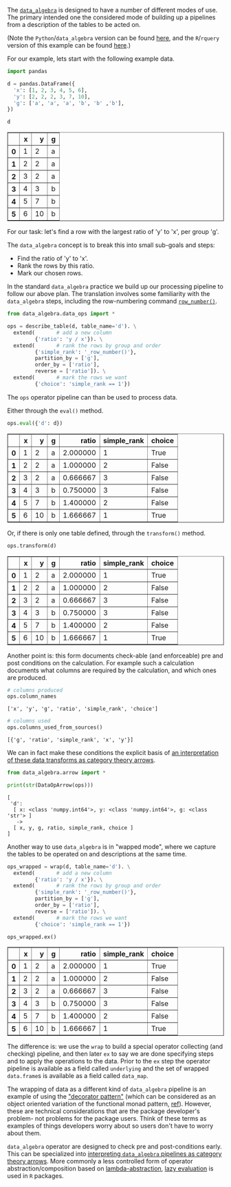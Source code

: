 
The [`data_algebra`](https://github.com/WinVector/data_algebra) is designed to have a number of different modes of use.  The primary intended one the considered mode of building up a pipelines from a description of the tables to be acted on.

(Note the `Python`/`data_algebra` version can be found [here](https://github.com/WinVector/data_algebra/blob/master/Examples/Modes/Modes.md), and the `R`/`rquery` version of this example can be found [here](https://github.com/WinVector/rquery/blob/master/Examples/Modes/Modes.md).)

For our example, lets start with the following example data.


```python
import pandas

d = pandas.DataFrame({
  'x': [1, 2, 3, 4, 5, 6],
  'y': [2, 2, 2, 3, 7, 10],
  'g': ['a', 'a', 'a', 'b', 'b' ,'b'],
})

d
```




<div>
<style scoped>
    .dataframe tbody tr th:only-of-type {
        vertical-align: middle;
    }

    .dataframe tbody tr th {
        vertical-align: top;
    }

    .dataframe thead th {
        text-align: right;
    }
</style>
<table border="1" class="dataframe">
  <thead>
    <tr style="text-align: right;">
      <th></th>
      <th>x</th>
      <th>y</th>
      <th>g</th>
    </tr>
  </thead>
  <tbody>
    <tr>
      <th>0</th>
      <td>1</td>
      <td>2</td>
      <td>a</td>
    </tr>
    <tr>
      <th>1</th>
      <td>2</td>
      <td>2</td>
      <td>a</td>
    </tr>
    <tr>
      <th>2</th>
      <td>3</td>
      <td>2</td>
      <td>a</td>
    </tr>
    <tr>
      <th>3</th>
      <td>4</td>
      <td>3</td>
      <td>b</td>
    </tr>
    <tr>
      <th>4</th>
      <td>5</td>
      <td>7</td>
      <td>b</td>
    </tr>
    <tr>
      <th>5</th>
      <td>6</td>
      <td>10</td>
      <td>b</td>
    </tr>
  </tbody>
</table>
</div>



For our task: let's find a row with the largest ratio of 'y' to 'x', per group 'g'.

The `data_algebra` concept is to break this into small sub-goals and steps:

 * Find the ratio of 'y' to 'x'.
 * Rank the rows by this ratio.
 * Mark our chosen rows.

In the standard `data_algebra` practice we build up our processing pipeline to follow our above plan.  The translation involves some familiarity with the `data_algebra` steps, including the row-numbering command [`row_number()`](https://github.com/WinVector/data_algebra/blob/master/Examples/WindowFunctions/WindowFunctions.md).


```python
from data_algebra.data_ops import *

ops = describe_table(d, table_name='d'). \
  extend(       # add a new column
         {'ratio': 'y / x'}). \
  extend(       # rank the rows by group and order
         {'simple_rank': '_row_number()'},
         partition_by = ['g'],
         order_by = ['ratio'],
         reverse = ['ratio']). \
  extend(       # mark the rows we want
         {'choice': 'simple_rank == 1'})
```

The `ops` operator pipeline can than be used to process data.

Either through the `eval()` method.


```python
ops.eval({'d': d})
```




<div>
<style scoped>
    .dataframe tbody tr th:only-of-type {
        vertical-align: middle;
    }

    .dataframe tbody tr th {
        vertical-align: top;
    }

    .dataframe thead th {
        text-align: right;
    }
</style>
<table border="1" class="dataframe">
  <thead>
    <tr style="text-align: right;">
      <th></th>
      <th>x</th>
      <th>y</th>
      <th>g</th>
      <th>ratio</th>
      <th>simple_rank</th>
      <th>choice</th>
    </tr>
  </thead>
  <tbody>
    <tr>
      <th>0</th>
      <td>1</td>
      <td>2</td>
      <td>a</td>
      <td>2.000000</td>
      <td>1</td>
      <td>True</td>
    </tr>
    <tr>
      <th>1</th>
      <td>2</td>
      <td>2</td>
      <td>a</td>
      <td>1.000000</td>
      <td>2</td>
      <td>False</td>
    </tr>
    <tr>
      <th>2</th>
      <td>3</td>
      <td>2</td>
      <td>a</td>
      <td>0.666667</td>
      <td>3</td>
      <td>False</td>
    </tr>
    <tr>
      <th>3</th>
      <td>4</td>
      <td>3</td>
      <td>b</td>
      <td>0.750000</td>
      <td>3</td>
      <td>False</td>
    </tr>
    <tr>
      <th>4</th>
      <td>5</td>
      <td>7</td>
      <td>b</td>
      <td>1.400000</td>
      <td>2</td>
      <td>False</td>
    </tr>
    <tr>
      <th>5</th>
      <td>6</td>
      <td>10</td>
      <td>b</td>
      <td>1.666667</td>
      <td>1</td>
      <td>True</td>
    </tr>
  </tbody>
</table>
</div>



Or, if there is only one table defined, through the `transform()` method.


```python
ops.transform(d)
```




<div>
<style scoped>
    .dataframe tbody tr th:only-of-type {
        vertical-align: middle;
    }

    .dataframe tbody tr th {
        vertical-align: top;
    }

    .dataframe thead th {
        text-align: right;
    }
</style>
<table border="1" class="dataframe">
  <thead>
    <tr style="text-align: right;">
      <th></th>
      <th>x</th>
      <th>y</th>
      <th>g</th>
      <th>ratio</th>
      <th>simple_rank</th>
      <th>choice</th>
    </tr>
  </thead>
  <tbody>
    <tr>
      <th>0</th>
      <td>1</td>
      <td>2</td>
      <td>a</td>
      <td>2.000000</td>
      <td>1</td>
      <td>True</td>
    </tr>
    <tr>
      <th>1</th>
      <td>2</td>
      <td>2</td>
      <td>a</td>
      <td>1.000000</td>
      <td>2</td>
      <td>False</td>
    </tr>
    <tr>
      <th>2</th>
      <td>3</td>
      <td>2</td>
      <td>a</td>
      <td>0.666667</td>
      <td>3</td>
      <td>False</td>
    </tr>
    <tr>
      <th>3</th>
      <td>4</td>
      <td>3</td>
      <td>b</td>
      <td>0.750000</td>
      <td>3</td>
      <td>False</td>
    </tr>
    <tr>
      <th>4</th>
      <td>5</td>
      <td>7</td>
      <td>b</td>
      <td>1.400000</td>
      <td>2</td>
      <td>False</td>
    </tr>
    <tr>
      <th>5</th>
      <td>6</td>
      <td>10</td>
      <td>b</td>
      <td>1.666667</td>
      <td>1</td>
      <td>True</td>
    </tr>
  </tbody>
</table>
</div>



Another point is: this form documents check-able (and enforceable) pre and post conditions on the calculation.  For example such a calculation documents what columns are required by the calculation, and which ones are produced.


```python
# columns produced
ops.column_names
```




    ['x', 'y', 'g', 'ratio', 'simple_rank', 'choice']




```python
# columns used
ops.columns_used_from_sources()
```




    [{'g', 'ratio', 'simple_rank', 'x', 'y'}]



We can in fact make these conditions the explicit basis of [an interpretation of these data transforms as category theory arrows](https://github.com/WinVector/data_algebra/blob/master/Examples/Arrow/Arrow.md).


```python
from data_algebra.arrow import *

print(str(DataOpArrow(ops)))
```

    [
     'd':
      [ x: <class 'numpy.int64'>, y: <class 'numpy.int64'>, g: <class 'str'> ]
       ->
      [ x, y, g, ratio, simple_rank, choice ]
    ]
    


Another way to use `data_algebra` is in "wapped mode", where we capture the tables to be operated on and descriptions at the same time.


```python
ops_wrapped = wrap(d, table_name='d'). \
  extend(       # add a new column
         {'ratio': 'y / x'}). \
  extend(       # rank the rows by group and order
         {'simple_rank': '_row_number()'},
         partition_by = ['g'],
         order_by = ['ratio'],
         reverse = ['ratio']). \
  extend(       # mark the rows we want
         {'choice': 'simple_rank == 1'})
```


```python
ops_wrapped.ex()
```




<div>
<style scoped>
    .dataframe tbody tr th:only-of-type {
        vertical-align: middle;
    }

    .dataframe tbody tr th {
        vertical-align: top;
    }

    .dataframe thead th {
        text-align: right;
    }
</style>
<table border="1" class="dataframe">
  <thead>
    <tr style="text-align: right;">
      <th></th>
      <th>x</th>
      <th>y</th>
      <th>g</th>
      <th>ratio</th>
      <th>simple_rank</th>
      <th>choice</th>
    </tr>
  </thead>
  <tbody>
    <tr>
      <th>0</th>
      <td>1</td>
      <td>2</td>
      <td>a</td>
      <td>2.000000</td>
      <td>1</td>
      <td>True</td>
    </tr>
    <tr>
      <th>1</th>
      <td>2</td>
      <td>2</td>
      <td>a</td>
      <td>1.000000</td>
      <td>2</td>
      <td>False</td>
    </tr>
    <tr>
      <th>2</th>
      <td>3</td>
      <td>2</td>
      <td>a</td>
      <td>0.666667</td>
      <td>3</td>
      <td>False</td>
    </tr>
    <tr>
      <th>3</th>
      <td>4</td>
      <td>3</td>
      <td>b</td>
      <td>0.750000</td>
      <td>3</td>
      <td>False</td>
    </tr>
    <tr>
      <th>4</th>
      <td>5</td>
      <td>7</td>
      <td>b</td>
      <td>1.400000</td>
      <td>2</td>
      <td>False</td>
    </tr>
    <tr>
      <th>5</th>
      <td>6</td>
      <td>10</td>
      <td>b</td>
      <td>1.666667</td>
      <td>1</td>
      <td>True</td>
    </tr>
  </tbody>
</table>
</div>



The difference is: we use the `wrap` to build a special operator collecting (and checking) pipeline, and then later `ex` to say we are done specifying steps and to apply the operations to the data. Prior to the `ex` step the operator pipeline is available as a field called `underlying` and the set of wrapped `data.frame`s is available as a field called `data_map`.  

The wrapping of data as a different kind of `data_algebra` pipeline is an example of using the ["decorator pattern"](https://en.wikipedia.org/wiki/Decorator_pattern) (which can be considered as an object oriented variation of the functional monad pattern, [ref](https://en.wikipedia.org/wiki/Monad_(functional_programming))).  However, these are technical considerations that are the package developer's problem- not problems for the package users. Think of these terms as examples of things developers worry about so users don't have to worry about them.

`data_algebra` operator are designed to check pre and post-conditions early.  This can be specialized into [interpreting `data_algebra` pipelines as category theory arrows](https://github.com/WinVector/data_algebra/blob/master/Examples/Arrow/Arrow.md).
More commonly a less controlled form of operator abstraction/composition based on [lambda-abstraction](https://en.wikipedia.org/wiki/Lambda_calculus), [lazy evaluation](https://en.wikipedia.org/wiki/Lazy_evaluation) is used in `R` packages.

